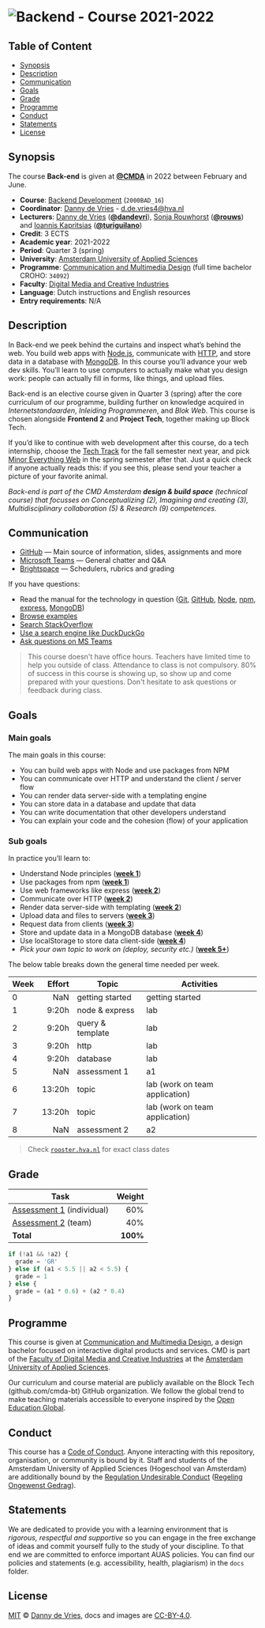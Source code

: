  # ![Backend - Course 2021-2022][banner]

## Table of Content

*   [Synopsis](#synopsis)
*   [Description](#description)
*   [Communication](#communication)
*   [Goals](#goals)
*   [Grade](#grade)
*   [Programme](#programme)
*   [Conduct](#conduct)
*   [Statements](#statements)
*   [License](#license)

## Synopsis

The course **Back-end** is given at [**@CMDA**][cmda] in 2022 between February and June.

*   **Course**: [Backend Development][course] (`2000BAD_16`)
*   **Coordinator**: [Danny de Vries][dangit] - d.de.vries4@hva.nl
*   **Lecturers**:
    [Danny de Vries][dangit] ([**@dandevri**][danweb]),
    [Sonja Rouwhorst][songit] ([**@rouws**][songit]) and [Ioannis Kapritsias][jangit] ([**@turiguilano**][janweb])
*   **Credit**: 3 ECTS
*   **Academic year**: 2021-2022
*   **Period**: Quarter 3 (spring)
*   **University**: [Amsterdam University of Applied Sciences][university]
*   **Programme**: [Communication and Multimedia Design][cmd] (full time bachelor CROHO: `34092`)
*   **Faculty**: [Digital Media and Creative Industries][faculty]
*   **Language**: Dutch instructions and English resources
*   **Entry requirements**: N/A

## Description
In Back-end we peek behind the curtains and inspect what’s behind the web. You build web apps with [Node.js][node], communicate with [HTTP][http], and store data in a database with [MongoDB][mongodb]. In this course you’ll advance your web dev skills. You’ll learn to use computers to actually make what you design work: people can actually fill in forms, like things, and upload files.

Back-end is an elective course given in Quarter 3 (spring) after the core curriculum of our programme, building further on knowledge acquired in *Internetstandaarden*, *Inleiding Programmeren*, and *Blok Web*. This course is chosen alongside **Frontend 2** and **Project Tech**, together making up Block Tech. 

If you’d like to continue with web development after this course, do a tech internship, choose the [Tech Track][track] for the fall semester next year, and pick [Minor Everything Web][minor] in the spring semester after that. Just a quick check if anyone actually reads this: if you see this, please send your teacher a picture of your favorite animal.

_Back-end is part of the  CMD Amsterdam **design & build space** (technical course) that focusses on   Conceptualizing (2), Imagining and creating (3), Multidisciplinary collaboration (5) & Research (9) competences._ 

## Communication

*   [GitHub][gh] — Main source of information, slides, assignments and more
*   [Microsoft Teams][teams] — General chatter and Q&A
*   [Brightspace][brightspace] — Schedulers, rubrics and grading
  

If you have questions:

*   Read the manual for the technology in question
    ([Git](https://git-scm.com/docs),
    [GitHub](https://guides.github.com),
    [Node](https://nodejs.org/api/),
    [npm](https://docs.npmjs.com),
    [express](http://expressjs.com/en/4x/api.html),
    [MongoDB](https://docs.mongodb.com))
*   [Browse examples][examples]
*   [Search StackOverflow][stackoverflow]
*   [Use a search engine like DuckDuckGo][duckduckgo]
*   [Ask questions on MS Teams][teams]

> This course doesn't have office hours. Teachers have limited time to help you outside of class. Attendance to class is not compulsory. 80% of success in this course is showing up, so show up and come prepared with your questions. Don't hesitate to ask questions or feedback during class.

## Goals

### Main goals

The main goals in this course:

* You can build web apps with Node and use packages from NPM
* You can communicate over HTTP and understand the client / server flow
* You can render data server-side with a templating engine
* You can store data in a database and update that data
* You can write documentation that other developers understand
* You can explain your code and the cohesion (flow) of your application

### Sub goals

In practice you’ll learn to:

* <a name="subgoal-1"></a>
    Understand Node principles ([**week 1**][w1])
*  <a name="subgoal-2"></a>
    Use packages from npm ([**week 1**][w1])
* <a name="subgoal-3"></a>
    Use web frameworks like express ([**week 2**][w2])
* <a name="subgoal-4"></a>
    Communicate over HTTP ([**week 2**][w2])
* <a name="subgoal-5"></a>
    Render data server-side with templating ([**week 2**][w2])
* <a name="subgoal-6"></a>
    Upload data and files to servers ([**week 3**][w3])
* <a name="subgoal-7"></a>
    Request data from clients ([**week 3**][w4])
* <a name="subgoal-8"></a>
    Store and update data in a MongoDB database ([**week 4**][w4])
* <a name="subgoal-9"></a>
    Use localStorage to store data client-side ([**week 4**][w4])
* <a name="subgoal-10"></a>
    _Pick your own topic to work on (deploy, security etc.)_ ([**week 5+**][w5])

The below table breaks down the general time needed per week.

| Week | Effort | Topic            | Activities                                             |
| ---- | -----: | ---------------- | ------------------------------------------------------ |
| 0    |  NaN   | getting started  | getting started                                 |
| 1    |  9:20h | node & express   | lab     |
| 2    |  9:20h | query & template | lab     |
| 3    |  9:20h | http             | lab    |
| 4    |  9:20h | database         | lab     |
| 5    |  NaN   | assessment 1     | a1                              |
| 6    | 13:20h | topic          | lab (work on team application)             |
| 7    | 13:20h | topic        |   lab (work on team application)                      |
| 8    |  NaN   | assessment 2     | a2                              |  

> Check [`rooster.hva.nl`][class] for exact class dates

## Grade

| Task                                |   Weight |
| ----------------------------------  | -------: |
| [Assessment 1][grading] (individual)|      60% |
| [Assessment 2][grading] (team)      |      40% |
| **Total**                           | **100%** |


```js
if (!a1 && !a2) {
  grade = 'GR'
} else if (a1 < 5.5 || a2 < 5.5) {
  grade = 1
} else {
  grade = (a1 * 0.6) + (a2 * 0.4)
}
```

## Programme

This course is given at [Communication and Multimedia Design][bachelor], a
design bachelor focused on interactive digital products and services.  CMD is
part of the [Faculty of Digital Media and Creative Industries][faculty] at the
[Amsterdam University of Applied Sciences][university].

Our curriculum and course material are publicly available on the Block Tech (github.com/cmda-bt) GitHub organization. We follow the global trend to make teaching materials accessible to everyone inspired by the [Open Education Global][oec].

## Conduct

This course has a [Code of Conduct][coc].  Anyone interacting with this repository, organisation, or community is bound by it. Staff and students of the Amsterdam University of Applied Sciences (Hogeschool
van Amsterdam) are additionally bound by the [Regulation Undesirable
Conduct][ruc] ([Regeling Ongewenst Gedrag][rog]).

## Statements

We are dedicated to provide you with a learning environment that is _rigorous, respectful and supportive_ so you can engage in the free exchange of ideas and commit yourself fully to the study of your discipline. To that end we are committed to enforce important AUAS policies. You can find our policies and statements (e.g. accessibility, health, plagiarism) in the `docs` folder.

## License

[MIT][] © [Danny de Vries][dangit], docs and images are [CC-BY-4.0][].

[banner]: https://cmda-bt.github.io/be-course-21-22/assets/banner.svg
[cmd]: https://www.cmd-amsterdam.nl/english/
[cmda]: https://github.com/cmda
[dangit]: https://github.com/dandevri
[danweb]: https://github.com/dandevri
[songit]: https://github.com/rouws
[jangit]: https://github.com/TuriGuilano
[janweb]: https://www.softsquare.nl
[node]: https://nodejs.org/en/
[mongodb]: https://www.mongodb.com/
[http]: https://tools.ietf.org/html/rfc2068
[minor]: https://cmda.github.io/minor-everything-web/
[track]: https://github.com/cmda-tt
[gh]: https://github.com/cmda-be/course-18-19
[examples]: /examples
[teams]: http://teams.microsoft.com
[brightspace]: https://dlo.mijnhva.nl/d2l/home/192551
[examples]: examples
[stackoverflow]: https://stackoverflow.com
[duckduckgo]: https://duckduckgo.com
[synopsis]: #synopsis
[grading]: /grading
[bachelor]: https://www.cmd-amsterdam.nl/english/
[faculty]: https://www.amsterdamuas.com/faculty/fdmci/faculty-of-digital-media-and-creative-industries.html
[university]: https://www.amsterdamuas.com
[coc]: code-of-conduct.md
[ruc]: https://www.amsterdamuas.com/practical-matters/algemeen/hva-breed/juridische-zaken/legal-affairs/regulation-undesirable-conduct/regulation-undesirable-conduct.html#anker-3-complaints-authority
[rog]: https://www.hva.nl/praktisch/algemeen/hva-breed/juridische-zaken/loket-beroep-bezwaar-en-klacht/regeling-ongewenst-gedrag/regeling-ongewenst-gedrag.html?origin=gbS4rg%2FDTZuxQ6lGVF%2BN1A
[author]: https://dandevri.es
[mit]: license.md#code
[cc-by-4.0]: license.md#documentation-and-images
[faq]: https://dlo.mijnhva.nl/d2l/lms/faq/view_faq.d2l?ou=32096
[class]: https://rooster.hva.nl/
[course]: https://studiegids.hva.nl/#/cmd-vt/1/010624
[oec]: https://www.oeglobal.org

[gs]: getting-started.md

[w1]: week-1.md
[w2]: week-2.md
[w3]: week-3.md
[w4]: week-4.md
[w5]: week-5.md
[w6]: week-6.md
[w7]: week-7.md

[w1lec]: week-1.md#lecture
[w2lec]: week-2.md#lecture
[w3lec]: week-3.md#lecture
[w4lec]: week-4.md#lecture
[w5lec]: week-5.md#lecture
[w6lec]: week-6.md#lecture

[w1lab]: week-1.md#lab
[w2lab]: week-2.md#lab
[w3lab]: week-3.md#lab
[w4lab]: week-4.md#lab
[w5lab]: week-5.md#lab
[w6lab]: week-6.md#lab

[w1a]: week-1.md#assignments
[w2a]: week-2.md#assignments
[w3a]: week-3.md#assignments
[w4a]: week-4.md#assignments
